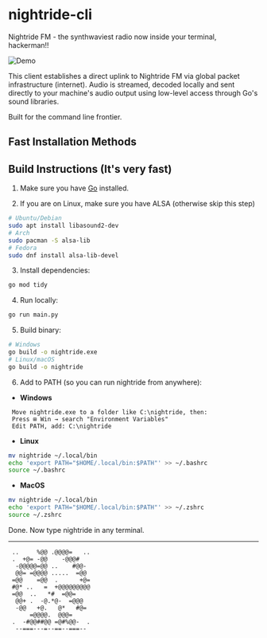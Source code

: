 # nightride-cli

Nightride FM - the synthwaviest radio now inside your terminal, hackerman!!

![Demo](assets/demo.gif)

This client establishes a direct uplink to Nightride FM via global packet infrastructure (internet). Audio is streamed, decoded locally and sent directly to your machine's audio output using low-level access through Go's sound libraries.

Built for the command line frontier.

## Fast Installation Methods

## Build Instructions (It's very fast)

1. Make sure you have [Go](https://go.dev/doc/install) installed.

2. If you are on Linux, make sure you have ALSA (otherwise skip this step)

```bash
# Ubuntu/Debian
sudo apt install libasound2-dev
# Arch
sudo pacman -S alsa-lib
# Fedora
sudo dnf install alsa-lib-devel
```

3. Install dependencies:

```bash
go mod tidy
```

4. Run locally:

```bash
go run main.py
```

5. Build binary:

```bash
# Windows
go build -o nightride.exe
# Linux/macOS
go build -o nightride
```

6. Add to PATH (so you can run nightride from anywhere):

- **Windows**

```
 Move nightride.exe to a folder like C:\nightride, then:
 Press ⊞ Win → search "Environment Variables"
 Edit PATH, add: C:\nightride
```

- **Linux**

```bash
mv nightride ~/.local/bin
echo 'export PATH="$HOME/.local/bin:$PATH"' >> ~/.bashrc
source ~/.bashrc
```

- **MacOS**

```bash
mv nightride ~/.local/bin
echo 'export PATH="$HOME/.local/bin:$PATH"' >> ~/.zshrc
source ~/.zshrc
```

Done. Now type nightride in any terminal.

---

```
 ..     %@@ .@@@@=   ..
 .  +@= -@@    -@@@#
  -@@@@@=@@ ..    #@@-
  @@= =@@@@ .....  =@@
 =@@    =@@  .      +@=
 #@* ..   =  +@@@@@@@@@
 =@@  ..   *#  =@@=
  @@+ .  -@.*@-  =@@@
  -@@   +@.   @*   #@=
      =@@@@.  @@@=
 .  -#@@##@@ =@#%@@-  .
  --===---=--==--===--
```
